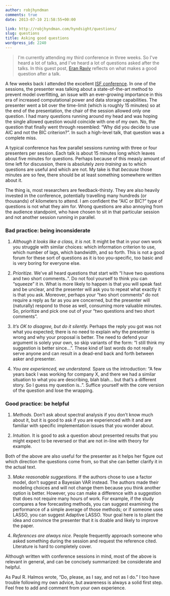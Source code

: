 ```yaml
---
author: robjhyndman
comments: true
date: 2013-07-10 21:58:55+00:00

link: http://robjhyndman.com/hyndsight/questions/
slug: questions
title: Asking good questions
wordpress_id: 2240
---
```


>I'm currently attending my third conference in three weeks. So I've heard a lot of talks, and I've heard a lot of questions asked after the talks. In this guest post, [Eran Raviv](http://eranraviv.com/) reflects on what makes a good question after a talk.

<!-- more -->

A few weeks back I attended the excellent [ISF conference](http://forecasters.org/isf/). In one of the sessions, the presenter was talking about a state-of-the-art method to prevent model overfitting, an issue with an ever-growing importance in this era of increased computational power and data storage capabilities. The presenter went a bit over the time-limit (which is roughly 15 minutes) so at the end of the presentation, the chair of the session allowed only one question. I had many questions running around my head and was hoping the single allowed question would coincide with one of my own. No, the question that finally went through resembled: “Why did you decide to use AIC and not the BIC criterion?”. In such a high-level talk, that question was a complete miss.

A typical conference has few parallel sessions running with three or four presenters per session. Each talk is about 15 minutes long which leaves about five minutes for questions. Perhaps because of this measly amount of time left for discussion, there is absolutely _zero training_ as to which questions are useful and which are not. My take is that _because_ those minutes are so few, there should be at least something somewhere written about it.

The thing is, most researchers are feedback-thirsty. They are also heavily invested in the conference, potentially travelling many hundreds (or thousands) of kilometers to attend. I am confident the “AIC or BIC?” type of questions is not what they aim for. Wrong questions are also annoying from the audience standpoint, who have chosen to sit in that particular session and not another session running in parallel.


### Bad practice: being inconsiderate

  1. <em>Although it looks like a class, it is not.</em> It might be that in your own work you struggle with similar choices: which information criterion to use, which number of lags, which bandwidth, and so forth. This is not a good forum for these sort of questions as it is too you-specific, too basic and is very boring for everyone else.

	
  2. _Prioritize._ We've all heard questions that start with “I have two questions and two short comments..”. Do not fool yourself to think you can “squeeze” it in. What is more likely to happen is that you will speak fast and be unclear, and the presenter will ask you to repeat what exactly it is that you ask. Moreover, perhaps your “two short comments” do not require a reply as far as you are concerned, but the presenter will (naturally) respond to those as well, consuming more valuable minutes. So, prioritize and pick one out of your “two questions and two short comments”.

	
  3. _It’s OK to disagree, but do it silently._ Perhaps the reply you got was not what you expected; there is no need to explain why the presenter is wrong and why your proposal is better. The need to defend your argument is solely your own, so skip variants of the form: “I still think my suggestion is better since...”. These kind of last words do not really serve anyone and can result in a dead-end back and forth between asker and presenter.

	
  4. _You are experienced, we understand._ Spare us the introduction: “A few years back I was working for company X, and there we had a similar situation to what you are describing, blah blah... but that’s a different story. So I guess my question is..”. Suffice yourself with the core version of the question and lose the wrapping.




### Good practice: be helpful





	
  1. _Methods._ Don’t ask about spectral analysis if you don’t know much about it, but it is good to ask if you are experienced with it and are familiar with specific implementation issues that you wonder about.

	
  2. _Intuition._ It is good to ask a question about presented results that you might expect to be reversed or that are not in-line with theory for example.  
  


Both of the above are also useful for the presenter as it helps her figure out which direction the questions come from, so that she can better clarify it in the actual text.



	
  3. _Make reasonable suggestions._ If the authors chose to use a factor model, don’t suggest a Bayesian VAR instead. The authors made their modeling choices and will not change them because you think another option is better. However, you can make a difference with a suggestion that does not require many hours of work. For example, if the study compares a few forecasting methods, you can suggest examining the performance of a simple average of those methods; or if someone uses LASSO, you can suggest Adaptive LASSO. Your goal here is to plant the idea and convince the presenter that it is doable and likely to improve the paper.

	
  4. _References are always nice._ People frequently approach someone who asked something during the session and request the reference cited. Literature is hard to completely cover.


Although written with conference sessions in mind, most of the above is relevant in general, and can be concisely summarized: be considerate and helpful.

As Paul R. Halmos wrote, “Do, please, as I say, and not as I do.” I too have trouble following my own advice, but awareness is always a solid first step. Feel free to add and comment from your own experience.
